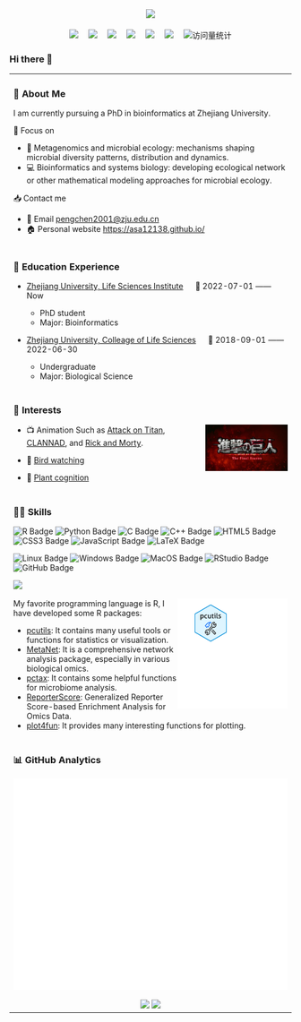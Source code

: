<div align="center">
  <!-- dynamic typing effect 动态打字效果 -->
  <div>
    <a href="https://asa12138.github.io/">
      <img src="https://readme-typing-svg.demolab.com?font=Fira+Code&pause=1000&width=435&lines=Hello%2C%20I%20am%20Asa%21%3BWelcome%20to%20my%20Github%21&center=true&size=27" />
    </a>
  </div>
  <!-- for beauty 留个空行好看点 -->
  <div>&nbsp;</div>
  <!-- profile logo 个人资料徽标 -->
  <div>
    <a href="https://asa12138.github.io/"><img src="https://img.shields.io/badge/Website-个人网页-78C2AD" /></a>&emsp;
    <a href="https://asa-blog.netlify.app/"><img src="https://img.shields.io/badge/Blog-博客-F1805D" /></a>&emsp;
    <a href="https://asa12138.github.io/wp.html"><img src="https://img.shields.io/badge/WeChat-微信-07c160" /></a>&emsp;
    <a href="https://space.bilibili.com/142776729/"><img src="https://img.shields.io/badge/Bilibili-B站-ff69b4" /></a>&emsp;
    <a href="https://blog.csdn.net/Asa12138/"><img src="https://img.shields.io/badge/CSDN-论坛-c32136" /></a>&emsp;
    <a href="https://www.jianshu.com/u/d62b7298b117"><img src="https://img.shields.io/badge/Jianshu-简书-ee705b" /></a>&emsp;
    <!-- visitor statistics logo 访问量统计徽标 -->
    <img src="https://komarev.com/ghpvc/?username=Asa12138&label=Views&color=0e75b6&style=flat" alt="访问量统计" />
  </div>

  <!-- Snake Code Contribution Map 贪吃蛇代码贡献图 -->

</div>

### Hi there 👋

<table>
  
<tr><td>

### 🤺 About Me

I am currently pursuing a PhD in bioinformatics at Zhejiang University. 

🎯 Focus on 

- 🧬 Metagenomics and microbial ecology: mechanisms shaping microbial diversity patterns, distribution and dynamics. 
- 💻 Bioinformatics and systems biology: developing ecological network or other mathematical modeling approaches for microbial ecology.

📥 Contact me

- 📩 Email <pengchen2001@zju.edu.cn>
- 🏠 Personal website <https://asa12138.github.io/>

</td></tr>

<tr><td>

### 🏫 Education Experience

- [Zhejiang University, Life Sciences Institute](http://www.cls.zju.edu.cn/clscn/) &emsp; 📌 2022-07-01 —— Now

  - PhD student
  - Major: Bioinformatics

- [Zhejiang University, Colleage of Life Sciences](http://www.cls.zju.edu.cn/clscn/) &emsp; 📌 2018-09-01 —— 2022-06-30

  - Undergraduate
  - Major: Biological Science

</td></tr>

<tr><td>

### 🤩 Interests

<img align="right" width="30%" src="assets/images/titan.jpg" />

-   📺 Animation
    Such as [Attack on Titan](https://zh.wikipedia.org/wiki/%E9%80%B2%E6%93%8A%E7%9A%84%E5%B7%A8%E4%BA%BA), [CLANNAD](https://zh.wikipedia.org/wiki/CLANNAD), and [Rick and Morty](https://en.wikipedia.org/wiki/Rick_and_Morty).

-   🦉 [Bird watching](http://106.14.57.216:5000/)

-   🌼 [Plant cognition](http://site.nsii.org.cn/App/IdentTest/)

</td></tr>

<tr><td>

### 🧑‍💻 Skills

<!--  skill badge 技能徽章 -->

![R Badge](https://img.shields.io/badge/R-276DC3?logo=r&logoColor=fff&style=flat)
![Python Badge](https://img.shields.io/badge/Python-3776AB?logo=python&logoColor=fff&style=flat)
![C Badge](https://img.shields.io/badge/C-A8B9CC?logo=c&logoColor=fff&style=flat)
![C++ Badge](https://img.shields.io/badge/C%2B%2B-00599C?logo=cplusplus&logoColor=fff&style=flat)
![HTML5 Badge](https://img.shields.io/badge/HTML5-E34F26?logo=html5&logoColor=fff&style=flat)
![CSS3 Badge](https://img.shields.io/badge/CSS3-1572B6?logo=css3&logoColor=fff&style=flat)
![JavaScript Badge](https://img.shields.io/badge/JavaScript-F7DF1E?logo=javascript&logoColor=000&style=flat)
![LaTeX Badge](https://img.shields.io/badge/LaTeX-008080?logo=latex&logoColor=fff&style=flat)
<!--  ![Julia Badge](https://img.shields.io/badge/Julia-9558B2?logo=julia&logoColor=fff&style=flat) -->
<!--  ![Go Badge](https://img.shields.io/badge/Go-00ADD8?logo=go&logoColor=fff&style=flat) -->

![Linux Badge](https://img.shields.io/badge/Linux-FCC624?logo=linux&logoColor=000&style=flat)
![Windows Badge](https://img.shields.io/badge/Windows-0078D6?logo=windows&logoColor=fff&style=flat)
![MacOS Badge](https://img.shields.io/badge/MacOS-000000?logo=apple&logoColor=fff&style=flat)
![RStudio Badge](https://img.shields.io/badge/RStudio-75AADB?logo=rstudio&logoColor=fff&style=flat)
![GitHub Badge](https://img.shields.io/badge/GitHub-181717?logo=github&logoColor=fff&style=flat)
<!--  ![VS Code Badge](https://img.shields.io/badge/Visual%20Studio%20Code-007ACC?logo=visualstudiocode&logoColor=fff&style=flat)
![Pychram Badge](https://img.shields.io/badge/PyCharm-FCF83D?logo=pycharm&logoColor=000&style=flat)
![Vim Badge](https://img.shields.io/badge/Vim-019733?logo=vim&logoColor=fff&style=flat)
![Mysql Badge](https://img.shields.io/badge/MySQL-4479A1?logo=mysql&logoColor=fff&style=flat)
![Dockers Badge](https://img.shields.io/badge/Docker-2496ED?logo=docker&logoColor=fff&style=flat) -->

<!-- programming tool icon 编程工具图标 -->
<img src="https://skillicons.dev/icons?i=r,py,linux,obsidian,ai,git,github" /><br>

<img align="right" width="40%" src="assets/images/images.gif" />

My favorite programming language is R, I have developed some R packages:

- [pcutils](https://github.com/Asa12138/pcutils): It contains many useful tools or functions for statistics or visualization.
- [MetaNet](https://github.com/Asa12138/MetaNet): It is a comprehensive network analysis package, especially in various biological omics.
- [pctax](https://github.com/Asa12138/pctax): It contains some helpful functions for microbiome analysis.
- [ReporterScore](https://github.com/Asa12138/ReporterScore): Generalized Reporter Score-based Enrichment Analysis for Omics Data.
- [plot4fun](https://github.com/Asa12138/plot4fun): It provides many interesting functions for plotting.

</td></tr>

<tr><td>

### 📊 GitHub Analytics

![Metrics](github-metrics.svg)

<div align="center" >

<!-- GitHub 数据统计 -->
<img height="137px" src="https://github-readme-stats.vercel.app/api?username=asa12138&hide_title=true&hide_border=true&show_icons=true&include_all_commits=true&line_height=21text_color=000&icon_color=000&bg_color=0,87CEEB,fff&theme=graywhite" />
<img height="137px" src="https://github-readme-stats.vercel.app/api/top-langs/?username=Asa12138&hide_title=true&hide_border=true&layout=compact&langs_count=6&text_color=000&icon_color=fff&bg_color=0,00CD00,fff&theme=graywhite" /><br>

</div>

</td></tr>

</table>

